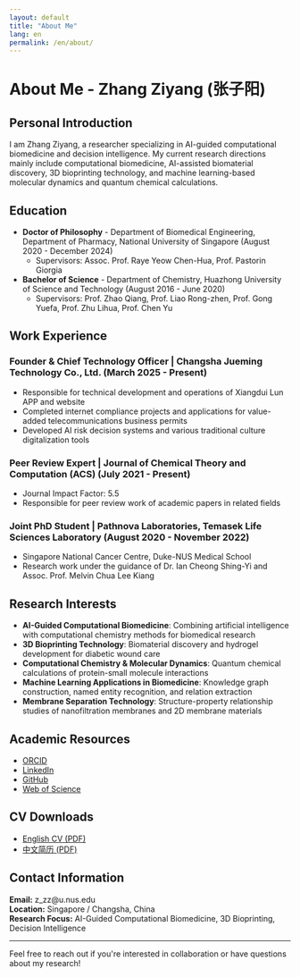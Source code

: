 ```yaml
---
layout: default
title: "About Me"
lang: en
permalink: /en/about/
---
```


# About Me - Zhang Ziyang (张子阳)

## Personal Introduction

I am Zhang Ziyang, a researcher specializing in AI-guided computational biomedicine and decision intelligence. My current research directions mainly include computational biomedicine, AI-assisted biomaterial discovery, 3D bioprinting technology, and machine learning-based molecular dynamics and quantum chemical calculations.

## Education

- **Doctor of Philosophy** - Department of Biomedical Engineering, Department of Pharmacy, National University of Singapore (August 2020 - December 2024)
  - Supervisors: Assoc. Prof. Raye Yeow Chen-Hua, Prof. Pastorin Giorgia
- **Bachelor of Science** - Department of Chemistry, Huazhong University of Science and Technology (August 2016 - June 2020)  
  - Supervisors: Prof. Zhao Qiang, Prof. Liao Rong-zhen, Prof. Gong Yuefa, Prof. Zhu Lihua, Prof. Chen Yu

## Work Experience

### Founder & Chief Technology Officer | Changsha Jueming Technology Co., Ltd. (March 2025 - Present)
- Responsible for technical development and operations of Xiangdui Lun APP and website
- Completed internet compliance projects and applications for value-added telecommunications business permits
- Developed AI risk decision systems and various traditional culture digitalization tools

### Peer Review Expert | Journal of Chemical Theory and Computation (ACS) (July 2021 - Present)
- Journal Impact Factor: 5.5
- Responsible for peer review work of academic papers in related fields

### Joint PhD Student | Pathnova Laboratories, Temasek Life Sciences Laboratory (August 2020 - November 2022)
- Singapore National Cancer Centre, Duke-NUS Medical School
- Research work under the guidance of Dr. Ian Cheong Shing-Yi and Assoc. Prof. Melvin Chua Lee Kiang

## Research Interests

- **AI-Guided Computational Biomedicine**: Combining artificial intelligence with computational chemistry methods for biomedical research
- **3D Bioprinting Technology**: Biomaterial discovery and hydrogel development for diabetic wound care
- **Computational Chemistry & Molecular Dynamics**: Quantum chemical calculations of protein-small molecule interactions
- **Machine Learning Applications in Biomedicine**: Knowledge graph construction, named entity recognition, and relation extraction
- **Membrane Separation Technology**: Structure-property relationship studies of nanofiltration membranes and 2D membrane materials

## Academic Resources

- [ORCID](https://orcid.org/0000-0002-0350-5958)
- [LinkedIn](https://www.linkedin.com/in/ziyang-zhang-83815b206/)
- [GitHub](https://github.com/xianyu564)
- [Web of Science](https://webofscience.com/wos/author/record/JDC-4596-2023)

## CV Downloads

- [English CV (PDF)](Zhang_Ziyang_CV_Sept2025.pdf)
- [中文简历 (PDF)](张子阳个人简历，2025年9月.pdf)

## Contact Information

<div class="contact-info">
<strong>Email:</strong> z_zz@u.nus.edu<br>
<strong>Location:</strong> Singapore / Changsha, China<br>
<strong>Research Focus:</strong> AI-Guided Computational Biomedicine, 3D Bioprinting, Decision Intelligence
</div>

---

Feel free to reach out if you're interested in collaboration or have questions about my research!